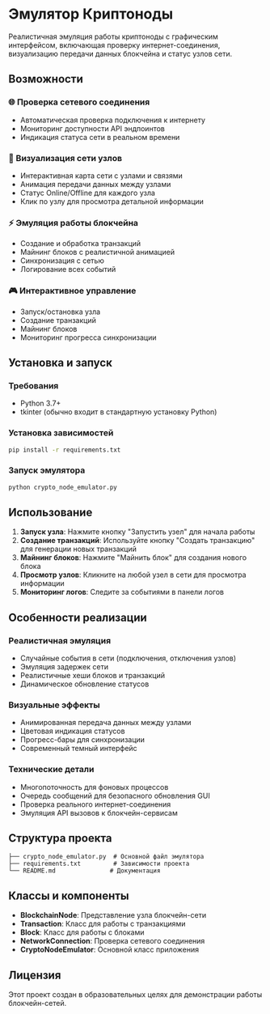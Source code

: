 # Эмулятор Криптоноды

Реалистичная эмуляция работы криптоноды с графическим интерфейсом, включающая проверку интернет-соединения, визуализацию передачи данных блокчейна и статус узлов сети.

## Возможности

### 🌐 Проверка сетевого соединения
- Автоматическая проверка подключения к интернету
- Мониторинг доступности API эндпоинтов
- Индикация статуса сети в реальном времени

### 🔗 Визуализация сети узлов
- Интерактивная карта сети с узлами и связями
- Анимация передачи данных между узлами
- Статус Online/Offline для каждого узла
- Клик по узлу для просмотра детальной информации

### ⚡ Эмуляция работы блокчейна
- Создание и обработка транзакций
- Майнинг блоков с реалистичной анимацией
- Синхронизация с сетью
- Логирование всех событий

### 🎮 Интерактивное управление
- Запуск/остановка узла
- Создание транзакций
- Майнинг блоков
- Мониторинг прогресса синхронизации

## Установка и запуск

### Требования
- Python 3.7+
- tkinter (обычно входит в стандартную установку Python)

### Установка зависимостей
```bash
pip install -r requirements.txt
```

### Запуск эмулятора
```bash
python crypto_node_emulator.py
```

## Использование

1. **Запуск узла**: Нажмите кнопку "Запустить узел" для начала работы
2. **Создание транзакций**: Используйте кнопку "Создать транзакцию" для генерации новых транзакций
3. **Майнинг блоков**: Нажмите "Майнить блок" для создания нового блока
4. **Просмотр узлов**: Кликните на любой узел в сети для просмотра информации
5. **Мониторинг логов**: Следите за событиями в панели логов

## Особенности реализации

### Реалистичная эмуляция
- Случайные события в сети (подключения, отключения узлов)
- Эмуляция задержек сети
- Реалистичные хеши блоков и транзакций
- Динамическое обновление статусов

### Визуальные эффекты
- Анимированная передача данных между узлами
- Цветовая индикация статусов
- Прогресс-бары для синхронизации
- Современный темный интерфейс

### Технические детали
- Многопоточность для фоновых процессов
- Очередь сообщений для безопасного обновления GUI
- Проверка реального интернет-соединения
- Эмуляция API вызовов к блокчейн-сервисам

## Структура проекта

```
├── crypto_node_emulator.py  # Основной файл эмулятора
├── requirements.txt         # Зависимости проекта
└── README.md               # Документация
```

## Классы и компоненты

- **BlockchainNode**: Представление узла блокчейн-сети
- **Transaction**: Класс для работы с транзакциями
- **Block**: Класс для работы с блоками
- **NetworkConnection**: Проверка сетевого соединения
- **CryptoNodeEmulator**: Основной класс приложения

## Лицензия

Этот проект создан в образовательных целях для демонстрации работы блокчейн-сетей.